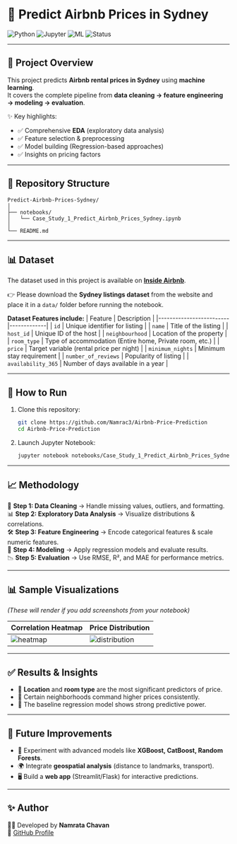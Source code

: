 # 🏡 Predict Airbnb Prices in Sydney

![Python](https://img.shields.io/badge/Python-3.8%2B-blue)
![Jupyter](https://img.shields.io/badge/Notebook-Jupyter-orange)
![ML](https://img.shields.io/badge/ML-Regression-green)
![Status](https://img.shields.io/badge/Status-Completed-brightgreen)

---

## 📌 Project Overview
This project predicts **Airbnb rental prices in Sydney** using **machine learning**.  
It covers the complete pipeline from **data cleaning → feature engineering → modeling → evaluation**.

✨ Key highlights:
- ✅ Comprehensive **EDA** (exploratory data analysis)  
- ✅ Feature selection & preprocessing  
- ✅ Model building (Regression-based approaches)  
- ✅ Insights on pricing factors  

---

## 📂 Repository Structure
```
Predict-Airbnb-Prices-Sydney/
│
├── notebooks/
│   └── Case_Study_1_Predict_Airbnb_Prices_Sydney.ipynb
│
└── README.md
```

---

## 📊 Dataset
The dataset used in this project is available on **[Inside Airbnb](http://insideairbnb.com/get-the-data.html)**.  

👉 Please download the **Sydney listings dataset** from the website and place it in a `data/` folder before running the notebook.

**Dataset Features include:**
| Feature                | Description |
|-------------------------|-------------|
| `id`                   | Unique identifier for listing |
| `name`                 | Title of the listing |
| `host_id`              | Unique ID of the host |
| `neighbourhood`        | Location of the property |
| `room_type`            | Type of accommodation (Entire home, Private room, etc.) |
| `price`                | Target variable (rental price per night) |
| `minimum_nights`       | Minimum stay requirement |
| `number_of_reviews`    | Popularity of listing |
| `availability_365`     | Number of days available in a year |

---

## 🚀 How to Run
1. Clone this repository:
   ```bash
   git clone https://github.com/Namrac3/Airbnb-Price-Prediction
   cd Airbnb-Price-Prediction
   ```

2. Launch Jupyter Notebook:
   ```bash
   jupyter notebook notebooks/Case_Study_1_Predict_Airbnb_Prices_Sydney.ipynb
   ```

---

## 📈 Methodology
🔎 **Step 1: Data Cleaning** → Handle missing values, outliers, and formatting.  
📊 **Step 2: Exploratory Data Analysis** → Visualize distributions & correlations.  
🛠️ **Step 3: Feature Engineering** → Encode categorical features & scale numeric features.  
🤖 **Step 4: Modeling** → Apply regression models and evaluate results.  
📉 **Step 5: Evaluation** → Use RMSE, R², and MAE for performance metrics.  

---

## 📊 Sample Visualizations
*(These will render if you add screenshots from your notebook)*  

| Correlation Heatmap | Price Distribution |
|---------------------|--------------------|
| ![heatmap](images/heatmap.png) | ![distribution](images/price_dist.png) |

---

## ✅ Results & Insights
- 📌 **Location** and **room type** are the most significant predictors of price.  
- 📌 Certain neighborhoods command higher prices consistently.  
- 📌 The baseline regression model shows strong predictive power.  

---

## 🔮 Future Improvements
- 🚀 Experiment with advanced models like **XGBoost, CatBoost, Random Forests**.  
- 🌍 Integrate **geospatial analysis** (distance to landmarks, transport).  
- 🖥️ Build a **web app** (Streamlit/Flask) for interactive predictions.  

---

## ✨ Author
👩‍💻 Developed by **Namrata Chavan**  
🔗 [GitHub Profile](https://github.com/your-username)

